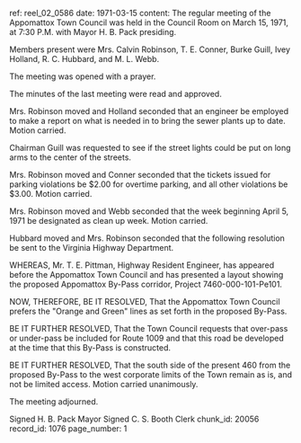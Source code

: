 ref: reel_02_0586
date: 1971-03-15
content: The regular meeting of the Appomattox Town Council was held in the Council Room on March 15, 1971, at 7:30 P.M. with Mayor H. B. Pack presiding.

Members present were Mrs. Calvin Robinson, T. E. Conner, Burke Guill, Ivey Holland, R. C. Hubbard, and M. L. Webb.

The meeting was opened with a prayer.

The minutes of the last meeting were read and approved.

Mrs. Robinson moved and Holland seconded that an engineer be employed to make a report on what is needed in to bring the sewer plants up to date. Motion carried.

Chairman Guill was requested to see if the street lights could be put on long arms to the center of the streets.

Mrs. Robinson moved and Conner seconded that the tickets issued for parking violations be $2.00 for overtime parking, and all other violations be $3.00. Motion carried.

Mrs. Robinson moved and Webb seconded that the week beginning April 5, 1971 be designated as clean up week. Motion carried.

Hubbard moved and Mrs. Robinson seconded that the following resolution be sent to the Virginia Highway Department.

WHEREAS, Mr. T. E. Pittman, Highway Resident Engineer, has appeared before the Appomattox Town Council and has presented a layout showing the proposed Appomattox By-Pass corridor, Project 7460-000-101-Pe101.

NOW, THEREFORE, BE IT RESOLVED, That the Appomattox Town Council prefers the "Orange and Green" lines as set forth in the proposed By-Pass.

BE IT FURTHER RESOLVED, That the Town Council requests that over-pass or under-pass be included for Route 1009 and that this road be developed at the time that this By-Pass is constructed.

BE IT FURTHER RESOLVED, That the south side of the present 460 from the proposed By-Pass to the west corporate limits of the Town remain as is, and not be limited access. Motion carried unanimously.

The meeting adjourned.

Signed H. B. Pack Mayor
Signed C. S. Booth Clerk
chunk_id: 20056
record_id: 1076
page_number: 1

